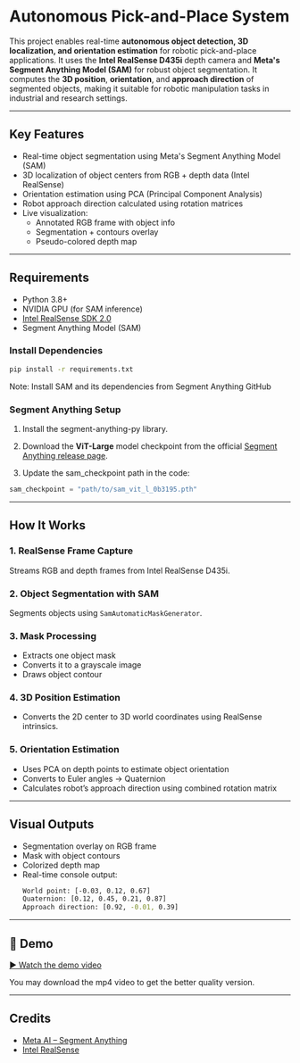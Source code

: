 # Autonomous Pick-and-Place System

This project enables real-time **autonomous object detection, 3D localization, and orientation estimation** for robotic pick-and-place applications. It uses the **Intel RealSense D435i** depth camera and **Meta's Segment Anything Model (SAM)** for robust object segmentation. It computes the **3D position**, **orientation**, and **approach direction** of segmented objects, making it suitable for robotic manipulation tasks in industrial and research settings.

---

## Key Features

- Real-time object segmentation using Meta's Segment Anything Model (SAM)
- 3D localization of object centers from RGB + depth data (Intel RealSense)
- Orientation estimation using PCA (Principal Component Analysis)
- Robot approach direction calculated using rotation matrices
- Live visualization:
  - Annotated RGB frame with object info
  - Segmentation + contours overlay
  - Pseudo-colored depth map

---

## Requirements

- Python 3.8+
- NVIDIA GPU (for SAM inference)
- [Intel RealSense SDK 2.0](https://github.com/IntelRealSense/librealsense)
- Segment Anything Model (SAM)

### Install Dependencies

```bash
pip install -r requirements.txt
```

Note: Install SAM and its dependencies from Segment Anything GitHub

### Segment Anything Setup

1. Install the segment-anything-py library.

2. Download the **ViT-Large** model checkpoint from the official [Segment Anything release page](https://github.com/facebookresearch/segment-anything?tab=readme-ov-file).

3. Update the sam_checkpoint path in the code:
  ```python
  sam_checkpoint = "path/to/sam_vit_l_0b3195.pth"
  ```

---

## How It Works

### 1. RealSense Frame Capture
Streams RGB and depth frames from Intel RealSense D435i.

### 2. Object Segmentation with SAM
Segments objects using `SamAutomaticMaskGenerator`.

### 3. Mask Processing
- Extracts one object mask
- Converts it to a grayscale image
- Draws object contour

### 4. 3D Position Estimation
- Converts the 2D center to 3D world coordinates using RealSense intrinsics.

### 5. Orientation Estimation
- Uses PCA on depth points to estimate object orientation
- Converts to Euler angles → Quaternion
- Calculates robot’s approach direction using combined rotation matrix

---

## Visual Outputs

- Segmentation overlay on RGB frame
- Mask with object contours
- Colorized depth map
- Real-time console output:
    ```bash
    World point: [-0.03, 0.12, 0.67]
    Quaternion: [0.12, 0.45, 0.21, 0.87]
    Approach direction: [0.92, -0.01, 0.39]
    ```

---

## 🎥 Demo

[▶️ Watch the demo video](./docs/Final%20Segmentation%20Video-TMNM.gif)

You may download the mp4 video to get the better quality version.

---

## Credits

- [Meta AI – Segment Anything](https://github.com/facebookresearch/segment-anything)
- [Intel RealSense](https://www.intelrealsense.com/)

